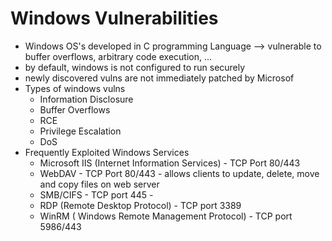 # Windows Vulnerabilities
- Windows OS's developed in C programming Language --> vulnerable to buffer overflows, arbitrary code execution, ...
- by default, windows is not configured to run securely
- newly discovered vulns are not immediately patched by Microsof
- Types of windows vulns
 	- Information Disclosure
 	- Buffer Overflows
 	- RCE 
 	- Privilege Escalation
 	- DoS
- Frequently Exploited Windows Services
 	- Microsoft IIS (Internet Information Services) - TCP Port 80/443
 	- WebDAV - TCP Port 80/443 - allows clients to update, delete, move and copy files on web server
 	- SMB/CIFS - TCP port 445 - 
 	- RDP (Remote Desktop Protocol) - TCP port 3389
 	- WinRM ( Windows Remote Management Protocol) - TCP port 5986/443
